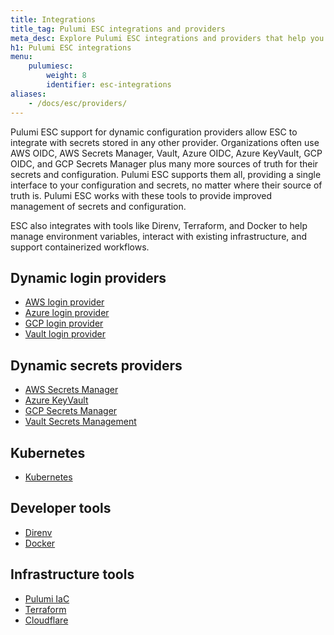 ```yaml
---
title: Integrations
title_tag: Pulumi ESC integrations and providers
meta_desc: Explore Pulumi ESC integrations and providers that help you securely manage cloud resources, configurations, and secrets.
h1: Pulumi ESC integrations
menu:
    pulumiesc:
        weight: 8
        identifier: esc-integrations
aliases:
    - /docs/esc/providers/
---
```


Pulumi ESC support for dynamic configuration providers allow ESC to integrate with secrets stored in any other provider. Organizations often use AWS OIDC, AWS Secrets Manager, Vault, Azure OIDC, Azure KeyVault, GCP OIDC, and GCP Secrets Manager plus many more sources of truth for their secrets and configuration. Pulumi ESC supports them all, providing a single interface to your configuration and secrets, no matter where their source of truth is. Pulumi ESC works with these tools to provide improved management of secrets and configuration.

ESC also integrates with tools like Direnv, Terraform, and Docker to help manage environment variables, interact with existing infrastructure, and support containerized workflows.

## Dynamic login providers

- [AWS login provider](/docs/esc/integrations/dynamic-login-credentials/aws-login)
- [Azure login provider](/docs/esc/integrations/dynamic-login-credentials/azure-login)
- [GCP login provider](/docs/esc/integrations/dynamic-login-credentials/gcp-login)
- [Vault login provider](/docs/esc/integrations/dynamic-login-credentials/vault-login)

## Dynamic secrets providers

- [AWS Secrets Manager](/docs/esc/integrations/dynamic-secrets/aws-secrets)
- [Azure KeyVault](/docs/esc/integrations/dynamic-secrets/azure-secrets)
- [GCP Secrets Manager](/docs/esc/integrations/dynamic-secrets/gcp-secrets)
- [Vault Secrets Management](/docs/esc/integrations/dynamic-secrets/vault-secrets)

## Kubernetes

- [Kubernetes](/docs/esc/integrations/kubernetes)

## Developer tools

- [Direnv](/docs/esc/integrations/dev-tools/direnv)
- [Docker](/docs/esc/integrations/dev-tools/docker)

## Infrastructure tools

- [Pulumi IaC](/docs/esc/integrations/infrastructure/pulumi-iac)
- [Terraform](/docs/esc/integrations/infrastructure/terraform)
- [Cloudflare](/docs/esc/integrations/infrastructure/cloudflare)
